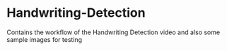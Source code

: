 # Handwriting-Detection
Contains the workflow of the Handwriting Detection video and also some sample images for testing
